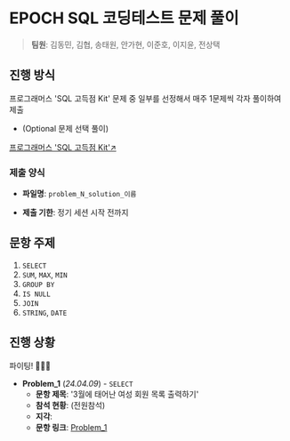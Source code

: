 # EPOCH SQL 코딩테스트 문제 풀이
> **팀원**: 김동민, 김협, 송태원, 안가현, 이준호, 이지윤, 전상택



## 진행 방식
프로그래머스 'SQL 고득점 Kit' 문제 중 일부를 선정해서 매주 1문제씩 각자 풀이하여 제출 
- (Optional 문제 선택 풀이)

[프로그래머스 'SQL 고득점 Kit'↗️](https://school.programmers.co.kr/learn/challenges?tab=sql_practice_kit)



### 제출 양식
- **파일명**: `problem_N_solution_이름`

- **제출 기한**: 정기 세션 시작 전까지




## 문항 주제

1. `SELECT`
2. `SUM`, `MAX`, `MIN`
3. `GROUP BY`
4. `IS NULL`
5. `JOIN`
6. `STRING`, `DATE`



## 진행 상황

파이팅! 🚀🚀🚀 

- **Problem_1** (_24.04.09_) - `SELECT`
  - **문항 제목**: '3월에 태어난 여성 회원 목록 출력하기'
  - **참석 현황**: (전원참석)
  - **지각**:
  - **문항 링크**: [Problem_1](https://school.programmers.co.kr/learn/courses/30/lessons/131120)
